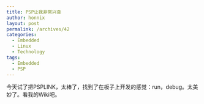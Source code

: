 ```yaml
---
title: PSP让我非常兴奋
author: honnix
layout: post
permalink: /archives/42
categories:
  - Embedded
  - Linux
  - Technology
tags:
  - Embedded
  - PSP
---
```

今天试了把PSPLINK，太棒了，找到了在板子上开发的感觉：run，debug。太美妙了。看我的Wiki吧。